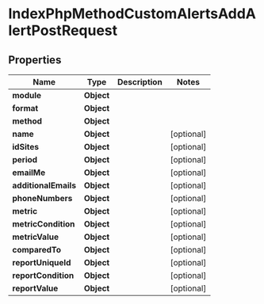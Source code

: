 

# IndexPhpMethodCustomAlertsAddAlertPostRequest


## Properties

| Name | Type | Description | Notes |
|------------ | ------------- | ------------- | -------------|
|**module** | **Object** |  |  |
|**format** | **Object** |  |  |
|**method** | **Object** |  |  |
|**name** | **Object** |  |  [optional] |
|**idSites** | **Object** |  |  [optional] |
|**period** | **Object** |  |  [optional] |
|**emailMe** | **Object** |  |  [optional] |
|**additionalEmails** | **Object** |  |  [optional] |
|**phoneNumbers** | **Object** |  |  [optional] |
|**metric** | **Object** |  |  [optional] |
|**metricCondition** | **Object** |  |  [optional] |
|**metricValue** | **Object** |  |  [optional] |
|**comparedTo** | **Object** |  |  [optional] |
|**reportUniqueId** | **Object** |  |  [optional] |
|**reportCondition** | **Object** |  |  [optional] |
|**reportValue** | **Object** |  |  [optional] |



